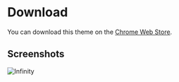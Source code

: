 # Download
You can download this theme on the [Chrome Web Store](https://chrome.google.com/webstore/detail/infinity/jjfholkgdldampfcdpfifjfomcadfkde?hl=en "Infinity").

## Screenshots
![Infinity]()

